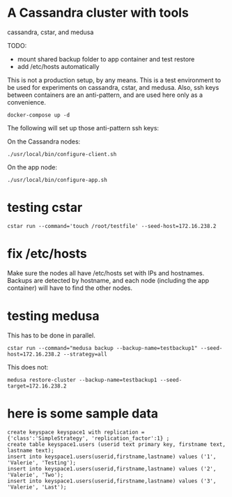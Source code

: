 # A Cassandra cluster with tools
cassandra, cstar, and medusa

TODO: 
- mount shared backup folder to app container and test restore
- add /etc/hosts automatically

This is not a production setup, by any means. This is a test environment to be used for experiments on cassandra, cstar, and medusa. Also, ssh keys between containers are an anti-pattern, and are used here only as a convenience.

`docker-compose up -d`

The following will set up those anti-pattern ssh keys:

On the Cassandra nodes:

`./usr/local/bin/configure-client.sh`

On the app node:

`./usr/local/bin/configure-app.sh`

# testing cstar

```
cstar run --command='touch /root/testfile' --seed-host=172.16.238.2
```

# fix /etc/hosts

Make sure the nodes all have /etc/hosts set with IPs and hostnames. Backups are detected by hostname, and each node (including the app container) will have to find the other nodes.

# testing medusa

This has to be done in parallel.

```
cstar run --command="medusa backup --backup-name=testbackup1" --seed-host=172.16.238.2 --strategy=all
```

This does not:

```
medusa restore-cluster --backup-name=testbackup1 --seed-target=172.16.238.2
```

# here is some sample data 

```
create keyspace keyspace1 with replication = {'class':'SimpleStrategy', 'replication_factor':1} ;
create table keyspace1.users (userid text primary key, firstname text, lastname text);
insert into keyspace1.users(userid,firstname,lastname) values ('1', 'Valerie', 'Testing');
insert into keyspace1.users(userid,firstname,lastname) values ('2', 'Valerie', 'Two');
insert into keyspace1.users(userid,firstname,lastname) values ('3', 'Valerie', 'Last');
```


